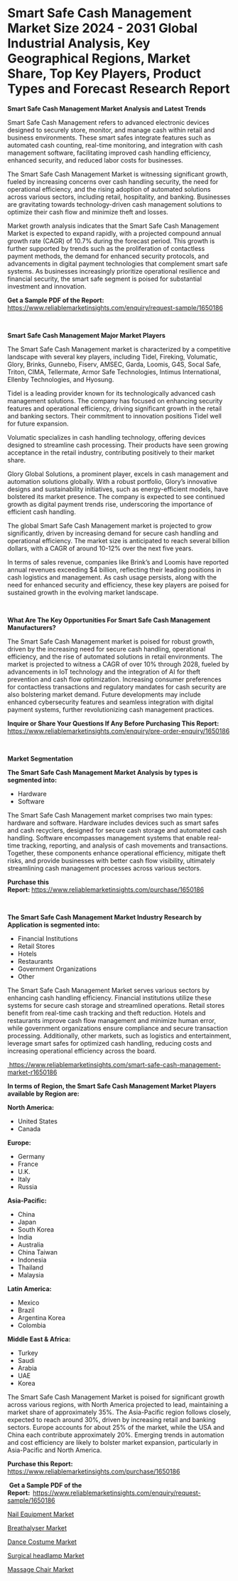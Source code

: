 <p><h1>Smart Safe Cash Management Market Size 2024 - 2031 Global Industrial Analysis, Key Geographical Regions, Market Share, Top Key Players, Product Types and Forecast Research Report</h1></p><p><strong>Smart Safe Cash Management Market Analysis and Latest Trends</strong></p>
<p><p>Smart Safe Cash Management refers to advanced electronic devices designed to securely store, monitor, and manage cash within retail and business environments. These smart safes integrate features such as automated cash counting, real-time monitoring, and integration with cash management software, facilitating improved cash handling efficiency, enhanced security, and reduced labor costs for businesses. </p><p>The Smart Safe Cash Management Market is witnessing significant growth, fueled by increasing concerns over cash handling security, the need for operational efficiency, and the rising adoption of automated solutions across various sectors, including retail, hospitality, and banking. Businesses are gravitating towards technology-driven cash management solutions to optimize their cash flow and minimize theft and losses.</p><p>Market growth analysis indicates that the Smart Safe Cash Management Market is expected to expand rapidly, with a projected compound annual growth rate (CAGR) of 10.7% during the forecast period. This growth is further supported by trends such as the proliferation of contactless payment methods, the demand for enhanced security protocols, and advancements in digital payment technologies that complement smart safe systems. As businesses increasingly prioritize operational resilience and financial security, the smart safe segment is poised for substantial investment and innovation.</p></p>
<p><strong>Get a Sample PDF of the Report:&nbsp;</strong> <a href="https://www.reliablemarketinsights.com/enquiry/request-sample/1650186?utm_campaign=1197&utm_medium=2&utm_source=Github&utm_content=ia&utm_term=26092024&utm_id=smart-safe-cash-management">https://www.reliablemarketinsights.com/enquiry/request-sample/1650186</a></p>
<p>&nbsp;</p>
<p><strong>Smart Safe Cash Management Major Market Players</strong></p>
<p><p>The Smart Safe Cash Management market is characterized by a competitive landscape with several key players, including Tidel, Fireking, Volumatic, Glory, Brinks, Gunnebo, Fiserv, AMSEC, Garda, Loomis, G4S, Socal Safe, Triton, CIMA, Tellermate, Armor Safe Technologies, Intimus International, Ellenby Technologies, and Hyosung. </p><p>Tidel is a leading provider known for its technologically advanced cash management solutions. The company has focused on enhancing security features and operational efficiency, driving significant growth in the retail and banking sectors. Their commitment to innovation positions Tidel well for future expansion.</p><p>Volumatic specializes in cash handling technology, offering devices designed to streamline cash processing. Their products have seen growing acceptance in the retail industry, contributing positively to their market share.</p><p>Glory Global Solutions, a prominent player, excels in cash management and automation solutions globally. With a robust portfolio, Glory’s innovative designs and sustainability initiatives, such as energy-efficient models, have bolstered its market presence. The company is expected to see continued growth as digital payment trends rise, underscoring the importance of efficient cash handling.</p><p>The global Smart Safe Cash Management market is projected to grow significantly, driven by increasing demand for secure cash handling and operational efficiency. The market size is anticipated to reach several billion dollars, with a CAGR of around 10-12% over the next five years.</p><p>In terms of sales revenue, companies like Brink’s and Loomis have reported annual revenues exceeding $4 billion, reflecting their leading positions in cash logistics and management. As cash usage persists, along with the need for enhanced security and efficiency, these key players are poised for sustained growth in the evolving market landscape.</p></p>
<p>&nbsp;</p>
<p><strong>What Are The Key Opportunities For Smart Safe Cash Management Manufacturers?</strong></p>
<p><p>The Smart Safe Cash Management market is poised for robust growth, driven by the increasing need for secure cash handling, operational efficiency, and the rise of automated solutions in retail environments. The market is projected to witness a CAGR of over 10% through 2028, fueled by advancements in IoT technology and the integration of AI for theft prevention and cash flow optimization. Increasing consumer preferences for contactless transactions and regulatory mandates for cash security are also bolstering market demand. Future developments may include enhanced cybersecurity features and seamless integration with digital payment systems, further revolutionizing cash management practices.</p></p>
<p><strong>Inquire or Share Your Questions If Any Before Purchasing This Report:</strong> <a href="https://www.reliablemarketinsights.com/enquiry/pre-order-enquiry/1650186?utm_campaign=1197&utm_medium=2&utm_source=Github&utm_content=ia&utm_term=26092024&utm_id=smart-safe-cash-management">https://www.reliablemarketinsights.com/enquiry/pre-order-enquiry/1650186</a></p>
<p>&nbsp;</p>
<p><strong>Market Segmentation</strong></p>
<p><strong>The Smart Safe Cash Management Market Analysis by types is segmented into:</strong></p>
<p><ul><li>Hardware</li><li>Software</li></ul></p>
<p><p>The Smart Safe Cash Management market comprises two main types: hardware and software. Hardware includes devices such as smart safes and cash recyclers, designed for secure cash storage and automated cash handling. Software encompasses management systems that enable real-time tracking, reporting, and analysis of cash movements and transactions. Together, these components enhance operational efficiency, mitigate theft risks, and provide businesses with better cash flow visibility, ultimately streamlining cash management processes across various sectors.</p></p>
<p><strong>Purchase this Report:&nbsp;</strong><a href="https://www.reliablemarketinsights.com/purchase/1650186?utm_campaign=1197&utm_medium=2&utm_source=Github&utm_content=ia&utm_term=26092024&utm_id=smart-safe-cash-management">https://www.reliablemarketinsights.com/purchase/1650186</a></p>
<p>&nbsp;</p>
<p><strong>The Smart Safe Cash Management Market Industry Research by Application is segmented into:</strong></p>
<p><ul><li>Financial Institutions</li><li>Retail Stores</li><li>Hotels</li><li>Restaurants</li><li>Government Organizations</li><li>Other</li></ul></p>
<p><p>The Smart Safe Cash Management Market serves various sectors by enhancing cash handling efficiency. Financial institutions utilize these systems for secure cash storage and streamlined operations. Retail stores benefit from real-time cash tracking and theft reduction. Hotels and restaurants improve cash flow management and minimize human error, while government organizations ensure compliance and secure transaction processing. Additionally, other markets, such as logistics and entertainment, leverage smart safes for optimized cash handling, reducing costs and increasing operational efficiency across the board.</p></p>
<p><a href="https://www.reliablemarketinsights.com/smart-safe-cash-management-market-r1650186?utm_campaign=1197&utm_medium=2&utm_source=Github&utm_content=ia&utm_term=26092024&utm_id=smart-safe-cash-management">&nbsp;https://www.reliablemarketinsights.com/smart-safe-cash-management-market-r1650186</a></p>
<p><strong>In terms of Region, the Smart Safe Cash Management Market Players available by Region are:</strong></p>
<p>
    <p> <strong> North America: </strong>
        <ul>
            <li>United States</li>
            <li>Canada</li>
        </ul>
        </p> 
    <p> <strong> Europe: </strong>
        <ul>
            <li>Germany</li>
            <li>France</li>
            <li>U.K.</li>
            <li>Italy</li>
            <li>Russia</li>
        </ul>
        </p> 
    <p> <strong> Asia-Pacific: </strong>
        <ul>
            <li>China</li>
            <li>Japan</li>
            <li>South Korea</li>
            <li>India</li>
            <li>Australia</li>
            <li>China Taiwan</li>
            <li>Indonesia</li>
            <li>Thailand</li>
            <li>Malaysia</li>
        </ul>
        </p> 
    <p> <strong> Latin America: </strong>
        <ul>
            <li>Mexico</li>
            <li>Brazil</li>
            <li>Argentina Korea</li>
            <li>Colombia</li>
        </ul>
        </p> 
    <p> <strong> Middle East & Africa: </strong>
        <ul>
            <li>Turkey</li>
            <li>Saudi</li>
            <li>Arabia</li>
            <li>UAE</li>
            <li>Korea</li>
        </ul>
    </p>
    </p>
<p><p>The Smart Safe Cash Management Market is poised for significant growth across various regions, with North America projected to lead, maintaining a market share of approximately 35%. The Asia-Pacific region follows closely, expected to reach around 30%, driven by increasing retail and banking sectors. Europe accounts for about 25% of the market, while the USA and China each contribute approximately 20%. Emerging trends in automation and cost efficiency are likely to bolster market expansion, particularly in Asia-Pacific and North America.</p></p>
<p><strong>Purchase this Report: </strong><a href="https://www.reliablemarketinsights.com/purchase/1650186?utm_campaign=1197&utm_medium=2&utm_source=Github&utm_content=ia&utm_term=26092024&utm_id=smart-safe-cash-management">https://www.reliablemarketinsights.com/purchase/1650186</a></p>
<p>&nbsp;<strong>Get a Sample PDF of the Report:&nbsp;&nbsp;</strong><a href="https://www.reliablemarketinsights.com/enquiry/request-sample/1650186?utm_campaign=1197&utm_medium=2&utm_source=Github&utm_content=ia&utm_term=26092024&utm_id=smart-safe-cash-management">https://www.reliablemarketinsights.com/enquiry/request-sample/1650186</a></p>
<p><strong></strong></p>
<p><p><a href="https://issuu.com/reportprime-2/docs/nail-equipment-market-size-2030.ppt_7bc7b563d0dc59?utm_campaign=1197&utm_medium=2&utm_source=Github&utm_content=ia&utm_term=26092024&utm_id=smart-safe-cash-management">Nail Equipment Market</a></p><p><a href="https://www.linkedin.com/pulse/insights-breathalyser-market-share-competitive-landscape-period-gyaie?trackingId=zB84yK6JTSicPn94TAulZg%3D%3D&utm_campaign=1197&utm_medium=2&utm_source=Github&utm_content=ia&utm_term=26092024&utm_id=smart-safe-cash-management">Breathalyser Market</a></p><p><a href="https://www.linkedin.com/pulse/pioneering-growth-analyzing-global-dance-costume-market-dynamics-w0yye?trackingId=8hN0HcSuRraoAaZ6UqAF9w%3D%3D&utm_campaign=1197&utm_medium=2&utm_source=Github&utm_content=ia&utm_term=26092024&utm_id=smart-safe-cash-management">Dance Costume Market</a></p><p><a href="https://www.linkedin.com/pulse/surgical-headlamp-market-size-share-competitive-landscape-trend-mawwe?trackingId=1j9j%2F3SBTUmzKCu91iwDjg%3D%3D&utm_campaign=1197&utm_medium=2&utm_source=Github&utm_content=ia&utm_term=26092024&utm_id=smart-safe-cash-management">Surgical headlamp Market</a></p><p><a href="https://issuu.com/reportprime-2/docs/massage-chair-market-size-2030.pptx_9562732794fcba?utm_campaign=1197&utm_medium=2&utm_source=Github&utm_content=ia&utm_term=26092024&utm_id=smart-safe-cash-management">Massage Chair Market</a></p></p>